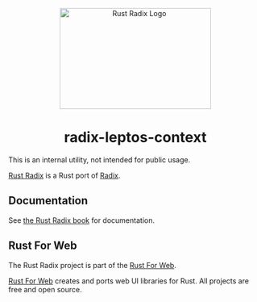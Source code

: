 <p align="center">
    <a href="../../../../logo.svg">
        <img src="../../../../logo.svg" width="300" height="200" alt="Rust Radix Logo">
    </a>
</p>

<h1 align="center">radix-leptos-context</h1>

This is an internal utility, not intended for public usage.

[Rust Radix](https://github.com/RustForWeb/radix) is a Rust port of [Radix](https://www.radix-ui.com/primitives).

## Documentation

See [the Rust Radix book](https://radix.rustforweb.org/) for documentation.

## Rust For Web

The Rust Radix project is part of the [Rust For Web](https://github.com/RustForWeb).

[Rust For Web](https://github.com/RustForWeb) creates and ports web UI libraries for Rust. All projects are free and open source.
